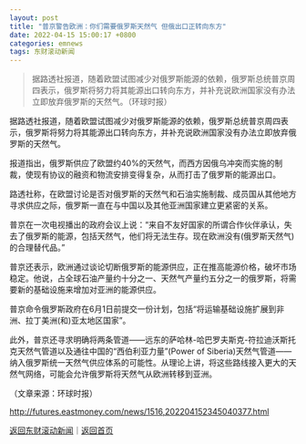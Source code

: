 ```yaml
---
layout: post
title: "普京警告欧洲：你们需要俄罗斯天然气 但俄出口正转向东方"
date: 2022-04-15 15:00:17 +0800
categories: emnews
tags: 东财滚动新闻
---
```

> 据路透社报道，随着欧盟试图减少对俄罗斯能源的依赖，俄罗斯总统普京周四表示，俄罗斯将努力将其能源出口转向东方，并补充说欧洲国家没有办法立即放弃俄罗斯的天然气。（环球时报）

<p>据路透社报道，随着欧盟试图减少对俄罗斯能源的依赖，俄罗斯总统普京周四表示，俄罗斯将努力将其能源出口转向东方，并补充说欧洲国家没有办法立即放弃俄罗斯的天然气。</p><p>报道指出，俄罗斯供应了欧盟约40%的天然气，而西方因俄乌冲突而实施的制裁，使现有协议的融资和物流安排变得复杂，从而打击了俄罗斯的能源出口。</p><p>路透社称，在欧盟讨论是否对俄罗斯的天然气和石油实施制裁、成员国从其他地方寻求供应之际，俄罗斯一直在与中国以及其他亚洲国家建立更紧密的关系。</p><p>普京在一次电视播出的政府会议上说：“来自不友好国家的所谓合作伙伴承认，失去了俄罗斯的能源，包括天然气，他们将无法生存。现在欧洲没有(俄罗斯天然气)的合理替代品。”</p><p>普京还表示，欧洲通过谈论切断俄罗斯的能源供应，正在推高能源价格，破坏市场稳定。他说，占全球石油产量约十分之一、天然气产量约五分之一的俄罗斯，将需要新的基础设施来增加对亚洲的能源供应。</p><p>普京命令俄罗斯政府在6月1日前提交一份计划，包括“将运输基础设施扩展到非洲、拉丁美洲(和)亚太地区国家”。</p><p>此外，普京还寻求明确将两条管道——远东的萨哈林-哈巴罗夫斯克-符拉迪沃斯托克天然气管道以及通往中国的“西伯利亚力量”(Power of Siberia)天然气管道——纳入俄罗斯统一天然气供应体系的可能性。从理论上讲，将这些路线接入更大的天然气网络，可能会允许俄罗斯将天然气从欧洲转移到亚洲。</p><p class="em_media">（文章来源：环球时报）</p>

<http://futures.eastmoney.com/news/1516,202204152345040377.html>

[返回东财滚动新闻](//finews.withounder.com/emnews/)｜[返回首页](//finews.withounder.com/)